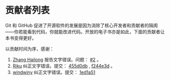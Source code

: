 # 贡献者列表

Git 和 GitHub 促进了开源软件的发展是因为消除了核心开发者和贡献者的隔阂——你若能看到代码，你就能改进代码。开放的电子书亦是如此，下面的贡献者让本书变得更好。

以贡献时间为序，感谢：

1.  [Zhang Hailong](https://github.com/zhhailon) 报告文字错误。问题： [#2](https://github.com/gotgit/gotgithub/issues/2) 。
2.  [Riku](https://github.com/riku) 纠正文字错误。提交： [455d0db](https://github.com/gotgit/gotgithub/commit/455d0db) , [f244e3d](https://github.com/gotgit/gotgithub/commit/f244e3d) 。
3.  [windwiny](https://github.com/windwiny) 纠正文字错误。提交： [1ed1a51](https://github.com/gotgit/gotgithub/commit/1ed1a51)